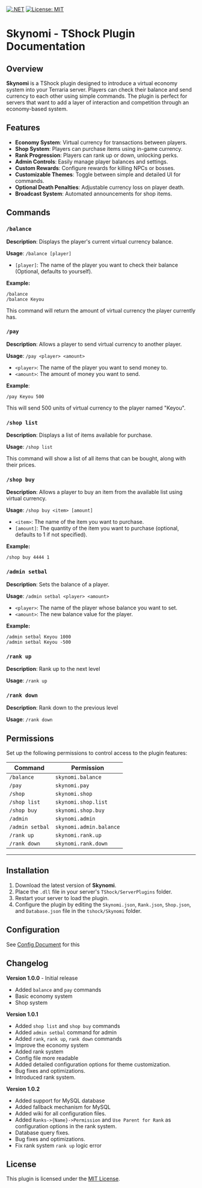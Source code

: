 [![.NET](https://github.com/KeyouXZ/Skynomi/actions/workflows/dotnet.yml/badge.svg)](https://github.com/KeyouXZ/Skynomi/actions/workflows/dotnet.yml) [![License: MIT](https://img.shields.io/badge/License-MIT-yellow.svg)](https://opensource.org/licenses/MIT)
# Skynomi - TShock Plugin Documentation

## Overview

**Skynomi** is a TShock plugin designed to introduce a virtual economy system into your Terraria server. Players can check their balance and send currency to each other using simple commands. The plugin is perfect for servers that want to add a layer of interaction and competition through an economy-based system.

## Features

- **Economy System**: Virtual currency for transactions between players.
- **Shop System**: Players can purchase items using in-game currency.
- **Rank Progression**: Players can rank up or down, unlocking perks.
- **Admin Controls**: Easily manage player balances and settings.
- **Custom Rewards**: Configure rewards for killing NPCs or bosses.
- **Customizable Themes**: Toggle between simple and detailed UI for commands.
- **Optional Death Penalties**: Adjustable currency loss on player death.
- **Broadcast System**: Automated announcements for shop items.

## Commands

### `/balance`

**Description**: Displays the player's current virtual currency balance.

**Usage**: 
`/balance [player]`

- `[player]`: The name of the player you want to check their balance (Optional, defaults to yourself).

**Example:**
```
/balance
/balance Keyou
```

This command will return the amount of virtual currency the player currently has.

### `/pay`

**Description**: Allows a player to send virtual currency to another player.

**Usage**:
`/pay <player> <amount>`

- `<player>`: The name of the player you want to send money to.
- `<amount>`: The amount of money you want to send.

**Example**:
```
/pay Keyou 500
```

This will send 500 units of virtual currency to the player named "Keyou".

### `/shop list`

**Description**: Displays a list of items available for purchase.

**Usage**: 
`/shop list`

This command will show a list of all items that can be bought, along with their prices.

### `/shop buy`

**Description**: Allows a player to buy an item from the available list using virtual currency.

**Usage**:
`/shop buy <item> [amount]`

- `<item>`: The name of the item you want to purchase.
- `[amount]`: The quantity of the item you want to purchase (optional, defaults to 1 if not specified).

**Example:**
```
/shop buy 4444 1
```

### `/admin setbal`
**Description**: Sets the balance of a player.

**Usage**:
`/admin setbal <player> <amount>`

- `<player>`: The name of the player whose balance you want to set.
- `<amount>`: The new balance value for the player.

**Example:**
```
/admin setbal Keyou 1000
/admin setbal Keyou -500
```

### `/rank up`
**Description**: Rank up to the next level

**Usage**:
`/rank up`

### `/rank down`
**Description**: Rank down to the previous level

**Usage**:
`/rank down`

## Permissions

Set up the following permissions to control access to the plugin features:

| **Command**        | **Permission**            |
|--------------------|---------------------------|
| `/balance`         | `skynomi.balance`         |
| `/pay`             | `skynomi.pay`             |
| `/shop`            | `skynomi.shop`            |
| `/shop list`       | `skynomi.shop.list`       |
| `/shop buy`        | `skynomi.shop.buy`        |
| `/admin`           | `skynomi.admin`           |
| `/admin setbal`    | `skynomi.admin.balance`   |
| `/rank up`         | `skynomi.rank.up`         |
| `/rank down`       | `skynomi.rank.down`       |

---


## Installation

1. Download the latest version of **Skynomi**.
2. Place the `.dll` file in your server's `TShock/ServerPlugins` folder.
3. Restart your server to load the plugin.
4. Configure the plugin by editing the `Skynomi.json`, `Rank.json`, `Shop.json`, and `Database.json` file in the `tshock/Skynomi` folder.

## Configuration

See [Config Document](./Config.md) for this

## Changelog

**Version 1.0.0** - Initial release
- Added `balance` and `pay` commands
- Basic economy system
- Shop system

**Version 1.0.1**
- Added `shop list` and `shop buy` commands
- Added `admin setbal` command for admin
- Added `rank`, `rank up`, `rank down` commands
- Improve the economy system
- Added rank system
- Config file more readable
- Added detailed configuration options for theme customization.
- Bug fixes and optimizations.
- Introduced rank system.

**Version 1.0.2**
- Added support for MySQL database
- Added fallback mechanism for MySQL
- Added wiki for all configuration files.
- Added `Ranks->{Name}->Permission` and `Use Parent for Rank` as configuration options in the rank system.
- Database query fixes.
- Bug fixes and optimizations.
- Fix rank system `rank up` logic error

## License

This plugin is licensed under the [MIT License](https://opensource.org/licenses/MIT).
